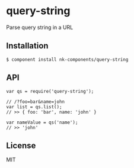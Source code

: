 
# query-string

  Parse query string in a URL

## Installation

    $ component install nk-components/query-string

## API

    var qs = require('query-string');
    
    // /?foo=bar&name=john
    var list = qs.list();
    // >> { foo: 'bar', name: 'john' }

    var nameValue = qs('name');
    // >> 'john'


## License

  MIT
